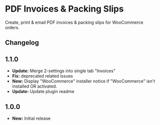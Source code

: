 # PDF Invoices & Packing Slips

Create, print & email PDF invoices & packing slips for WooCommerce orders.

## Changelog

## 1.1.0

- **Update:** Merge 2-settings into single tab "Invoices"
- **Fix:** deprecated related issues
- **New:** Display "WooCommerce" installer notice if "WooCommerce" isn't installed OR activated.
- **Update:** Update plugin readme

## 1.0.0

- **New:** Initial release
